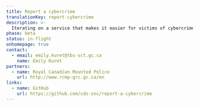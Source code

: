 ```yaml
---
title: Report a cybercrime
translationKey: report-cybercrime
description: >-
  Iterating on a service that makes it easier for victims of cybercrime to report an incident and get guidance on what they can do to protect themselves.
phase: beta
status: in-flight
onhomepage: true
contact:
  - email: emily.kuret@tbs-sct.gc.ca
    name: Emily Kuret
partners:
  - name: Royal Canadian Mounted Police
    url: http://www.rcmp-grc.gc.ca/en
links:
  - name: GitHub
    url: https://github.com/cds-snc/report-a-cybercrime
---
```

